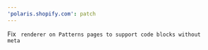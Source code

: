```yaml
---
'polaris.shopify.com': patch
---
```


Fix <Code> renderer on Patterns pages to support code blocks without meta
